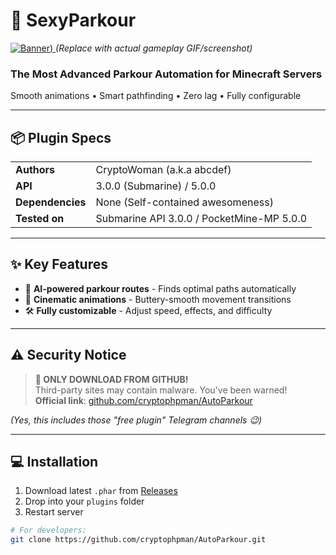 # 🚀 SexyParkour

[![Banner]([https://image.winudf.com/v2/image/Y29tLmJhbmR1bGFuZGV2Lm1vcmVsZXZlbHNvZnBhcmtvdXJfc2NyZWVuXzBfMTUwMjkwODQwMl8wNzI/screen-0.jpg?fakeurl=1&type=.jpg]))  ](https://i.ytimg.com/vi/ydJ43DMw2Qw/maxresdefault.jpg)
*(Replace with actual gameplay GIF/screenshot)*  

### The Most Advanced Parkour Automation for Minecraft Servers  
Smooth animations • Smart pathfinding • Zero lag • Fully configurable  

---

## 📦 Plugin Specs  
|                  |                                   |
|------------------|-----------------------------------|
| **Authors**      | CryptoWoman (a.k.a abcdef)       |
| **API**          | 3.0.0 (Submarine) / 5.0.0        |
| **Dependencies** | None (Self-contained awesomeness) |
| **Tested on**    | Submarine API 3.0.0 / PocketMine-MP 5.0.0         |

---

## ✨ Key Features  
- 🔮 **AI-powered parkour routes** - Finds optimal paths automatically  
- 💫 **Cinematic animations** - Buttery-smooth movement transitions  
- 🛠️ **Fully customizable** - Adjust speed, effects, and difficulty  

---

## ⚠️ Security Notice  
> **🔴 ONLY DOWNLOAD FROM GITHUB!**  
> Third-party sites may contain malware. You've been warned!  
> **Official link**: [github.com/cryptophpman/AutoParkour](https://github.com/cryptophpman/AutoParkour)  

*(Yes, this includes those "free plugin" Telegram channels 😉)*  

---

## 💻 Installation  
1. Download latest `.phar` from [Releases](https://github.com/cryptophpman/AutoParkour/releases)
2. Drop into your `plugins` folder
3. Restart server

```bash
# For developers:
git clone https://github.com/cryptophpman/AutoParkour.git
